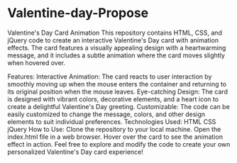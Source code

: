# Valentine-day-Propose
Valentine's Day Card Animation
This repository contains HTML, CSS, and jQuery code to create an interactive Valentine's Day card with animation effects. The card features a visually appealing design with a heartwarming message, and it includes a subtle animation where the card moves slightly when hovered over.

Features:
Interactive Animation: The card reacts to user interaction by smoothly moving up when the mouse enters the container and returning to its original position when the mouse leaves.
Eye-catching Design: The card is designed with vibrant colors, decorative elements, and a heart icon to create a delightful Valentine's Day greeting.
Customizable: The code can be easily customized to change the message, colors, and other design elements to suit individual preferences.
Technologies Used:
HTML
CSS
jQuery
How to Use:
Clone the repository to your local machine.
Open the index.html file in a web browser.
Hover over the card to see the animation effect in action.
Feel free to explore and modify the code to create your own personalized Valentine's Day card experience!
